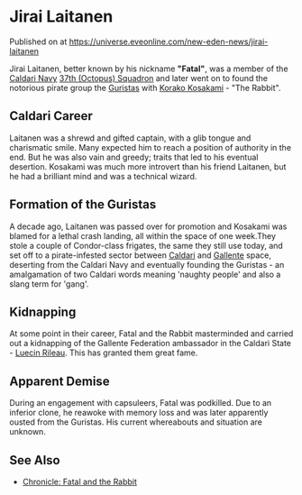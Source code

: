 # Jirai Laitanen
Published on  at https://universe.eveonline.com/new-eden-news/jirai-laitanen

Jirai Laitanen, better known by his nickname **"Fatal"**, was a
member of the [Caldari Navy](7loPnB2q6sl7hzRzdylIPN) [37th (Octopus) Squadron](6NdtjEBsqU8oCs1sTDR5pP) and later went on to found
the notorious pirate group the [Guristas](55L861YhB1ZfaAST6ZbhdO) with
[Korako Kosakami](3Mb6UfjhKf0MdSbbR4a2EU) - "The Rabbit".

Caldari Career
--------------

Laitanen was a shrewd and gifted captain, with a glib tongue and
charismatic smile. Many expected him to reach a position of authority in
the end. But he was also vain and greedy; traits that led to his
eventual desertion. Kosakami was much more introvert than his friend
Laitanen, but he had a brilliant mind and was a technical wizard.

Formation of the Guristas
-------------------------

A decade ago, Laitanen was passed over for promotion and Kosakami was
blamed for a lethal crash landing, all within the space of one week.They
stole a couple of Condor-class frigates,
the same they still use today, and set off to a pirate-infested sector
between [Caldari](7unGNsrMFwIWXMMbrM2jfy) and
[Gallente](4bufc5OaK80rlo20Pez6gK) space, deserting from the Caldari Navy
and eventually founding the Guristas - an amalgamation of two Caldari
words meaning 'naughty people' and also a slang term for 'gang'.

Kidnapping
----------

At some point in their career, Fatal and the Rabbit masterminded and
carried out a kidnapping of the Gallente Federation ambassador in the
Caldari State - [Luecin Rileau](2d24moamL2NaimjLpHTENT). This has
granted them great fame.

Apparent Demise
---------------

During an engagement with capsuleers, Fatal was podkilled. Due to an
inferior clone, he reawoke with memory loss and was later apparently
ousted from the Guristas. His current whereabouts and situation are
unknown.

See Also
--------
-   [Chronicle: Fatal and the Rabbit](../../stories/chronicles/Fatal-and-the-Rabbit)
